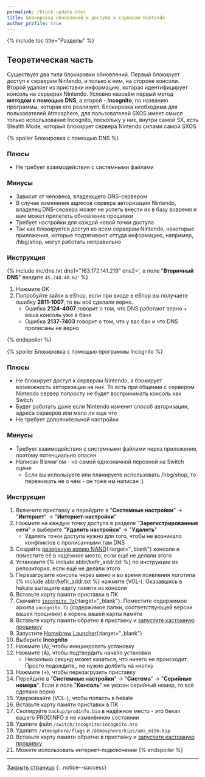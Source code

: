 ```yaml
---
permalink: /block-update.html
title: Блокировка обновлений и доступа к серверам Nintendo
author_profile: true
---
```

{% include toc title="Разделы" %}

## Теоретическая часть 

Существует два типа блокировки обновлений. Первый блокирует доступ к серверам Nintendo, и только к ним, на стороне консоли. Второй удаляет из приставки информацию, которая идентифицирует консоль на серверах Nintendo. Условно назовём первый метод **методом с помощью DNS**, а второй - **Incognito**, по названию программы, которая его реализует. Блокировка необходима для пользователей Atmosphere, для пользователей SXOS имеет смысл только использование Incognito, поскольку у них, внутри самой SX, есть Stealth Mode, который блокирует сервера Nintendo силами самой SXOS

{% spoiler Блокировка с помощью DNS %}

### Плюсы

* Не требует взаимодействия с системными файлами

### Минусы

* Зависит от человека, владеющего DNS-сервером
* В случае изменения адресов сервера авторизации Nintendo, владелец DNS-сервера может не успеть внести их в базу вовремя и вам может прилететь обновление прошивки
* Требует настройки для каждой новой точки доступа
* Так как блокируется доступ ко всем серверам Nintendo, некоторые приложения, которые подтягивают оттуда информацию, например, /hbg/shop, могут работать неправильно 

### Инструкция

{% include inc/dns.txt dns1="163.172.141.219" dns2=', в поле "**Вторичный DNS**" введите `45.248.48.62`' %}
1. Нажмите ОК
1. Попробуйте зайти в eShop, если при входе в eShop вы получаете ошибку **2811-1007**, то вы всё сделали верно. 
	* Ошибка **2124-4007** говорит о том, что DNS работают верно + ваша консоль уже в бане
	* Ошибка **2137-7403** говорит о том, что у вас бан и что DNS прописаны не верно
	
{% endspoiler %}

{% spoiler Блокировка с помощью программы Incognito %}

### Плюсы

* Не блокирует доступ к серверам Nintendo, а блокирует возможность авторизации на них. То есть при общении с сервером Nintendo сервер попросту не будет воспринимать консоль как Switch 
* Будет работать даже если Nintendo изменит способ авторизации, адреса серверов или мало ли еще что 
* Не требует дополнительной настройки 

### Минусы

* Требует взаимодействия с системными файлами через приложение, поэтому потенциально опасен
* Написан Blawar'ом - не самой однозначной персоной на Switch сцене
	* Если вы используете или планируете использовать /hbg/shop, то переживать не о чем - он тоже им написан :)
	
### Инструкция

1. Включите приставку и перейдите в "**Системные настройки**" -> "**Интернет**" -> "**Интернет-настройки**"
1. Нажмите на каждую точку доступа в разделе "**Зарегистрированные сети**" и выберите "**Удалить настройки**" -> "**Удалить**"
	* Удалять точки доступа нужно для того, чтобы не возникало конфликтов с прописанными там DNS
1. Создайте [резервную копию NAND](backup-nand){:target="_blank"} консоли и поместите её в надёжное место, если ещё не делали этого
1. Установите {% include abbr/kefir_addr.txt %} по инструкции из репозитория, если ещё не делали этого
1. Перезагрузите консоль через меню и во время появления логотипа {% include abbr/kefir_addr.txt %} нажмите (VOL-). Оказавшись в hekate вытащите карту памяти из консоли 
1. Вставьте карту памяти приставки в ПК 
1. Скачайте [`incognito.7z`](files/incognito.7z){:target="_blank"}. Поместите содержимое архива `incognito.7z` (содержимое папки, соответствующей версии вашей прошивки) в корень вашей карты памяти
1. Вставьте карту памяти обратно в приставку и [запустите кастомную прошивку](cfw)
1. Запустите [Homebrew Launcher](hbl){:target="_blank"}
1. Выберите **Incognito**
1. Нажмите (A), чтобы инициировать установку 
1. Нажмите (A), чтобы подтвердить начало установки 
	* Несколько секунд может казаться, что ничего не происходит. Просто подождите,, не нужно долбить на кнопку 
1. Нажмите (+), чтобы перезагрузить приставку 
1. Перейдите в "**Системные настройки**" -> "**Система**" -> "**Серийные номера**". Если в поле "**Консоль**" не указан серийный номер, то всё сделано верно
1. Удерживайте (VOL-), чтобы попасть в hekate
1. Вставьте карту памяти приставки в ПК 
1. Скопируйте  `backup/prodinfo.bin` в надёжное место - это бекап вашего PRODINFO в не изменённом состоянии
1. Удалите файл `/switch/incognito/incognito.nro`
1. Удалите `/atmosphere/flags` и `/atmosphere/kips/ams_mitm.kip`
1. Вставьте карту памяти обратно в приставку и [запустите кастомную прошивку](cfw)
1. Можете использовать интернет-подключение
{% endspoiler %}

___

[Закрыть страницу](javascript:window.close();)
{: .notice--success}